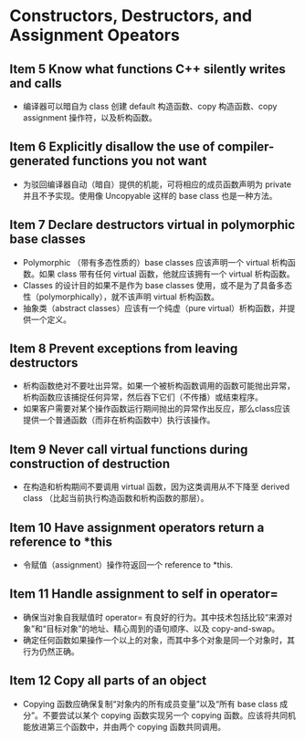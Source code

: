 # Constructors, Destructors, and Assignment Opeators

## Item 5 Know what functions C++ silently writes and calls

- 编译器可以暗自为 class 创建 default 构造函数、copy 构造函数、copy assignment 操作符，以及析构函数。

## Item 6 Explicitly disallow the use of compiler-generated functions you not want

- 为驳回编译器自动（暗自）提供的机能，可将相应的成员函数声明为 private 并且不予实现。使用像 Uncopyable 这样的 base class 也是一种方法。

## Item 7 Declare destructors virtual in polymorphic base classes

- Polymorphic （带有多态性质的）base classes 应该声明一个 virtual 析构函数。如果 class 带有任何 virtual 函数，他就应该拥有一个 virtual 析构函数。
- Classes 的设计目的如果不是作为 base classes 使用，或不是为了具备多态性（polymorphically），就不该声明 virtual 析构函数。
- 抽象类（abstract classes）应该有一个纯虚（pure virtual）析构函数，并提供一个定义。

## Item 8 Prevent exceptions from leaving destructors

- 析构函数绝对不要吐出异常。如果一个被析构函数调用的函数可能抛出异常，析构函数应该捕捉任何异常，然后吞下它们（不传播）或结束程序。
- 如果客户需要对某个操作函数运行期间抛出的异常作出反应，那么class应该提供一个普通函数（而非在析构函数中）执行该操作。

## Item 9 Never call virtual functions during construction of destruction

- 在构造和析构期间不要调用 virtual 函数，因为这类调用从不下降至 derived class （比起当前执行构造函数和析构函数的那层）。

## Item 10 Have assignment operators return  a reference to *this

- 令赋值（assignment）操作符返回一个 reference to *this.

## Item 11 Handle assignment to self in operator=

- 确保当对象自我赋值时 operator= 有良好的行为。其中技术包括比较“来源对象”和“目标对象”的地址、精心周到的语句顺序、以及 copy-and-swap。
- 确定任何函数如果操作一个以上的对象，而其中多个对象是同一个对象时，其行为仍然正确。

## Item 12 Copy all parts of an object

- Copying 函数应确保复制“对象内的所有成员变量”以及“所有 base class 成分”。不要尝试以某个 copying 函数实现另一个 copying 函数。应该将共同机能放进第三个函数中，并由两个 copying 函数共同调用。